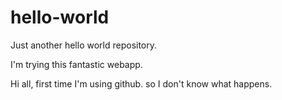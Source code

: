 # hello-world
Just another hello world repository.

I'm trying this fantastic webapp.

Hi all,
first time I'm using github. so I don't know what happens.

